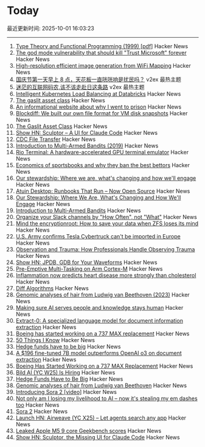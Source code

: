 # Today

最近更新时间: 2025-10-01 16:03:23

--- 
1. [Type Theory and Functional Programming (1999) [pdf]](https://www.cs.cornell.edu/courses/cs6110/2015sp/textbook/Simon%20Thompson%20textbook.pdf) Hacker News
2. [The god mode vulnerability that should kill "Trust Microsoft" forever](https://tide.org/blog/god-mode-vulnerability-microsoft-authorityless-security) Hacker News
3. [High-resolution efficient image generation from WiFi Mapping](https://arxiv.org/abs/2506.10605) Hacker News
4. [国庆节第一天早上 8 点，天花板一直咣咣响是扰民吗？](https://www.v2ex.com/t/1163000) v2ex 最热主题
5. [迷茫的互联网码农,该不该走赴日这条路](https://www.v2ex.com/t/1162986) v2ex 最热主题
6. [Intelligent Kubernetes Load Balancing at Databricks](https://www.databricks.com/blog/intelligent-kubernetes-load-balancing-databricks) Hacker News
7. [The gaslit asset class](https://blog.dshr.org/2025/09/the-gaslit-asset-class.html) Hacker News
8. [An informational website about why I went to prison](https://prison.josh.mn/) Hacker News
9. [Blockdiff: We built our own file format for VM disk snapshots](https://cognition.ai/blog/blockdiff) Hacker News
10. [The Gaslit Asset Class](https://blog.dshr.org/2025/09/the-gaslit-asset-class.html) Hacker News
11. [Show HN: Sculptor – A UI for Claude Code](https://imbue.com/sculptor/) Hacker News
12. [CDC File Transfer](https://github.com/google/cdc-file-transfer) Hacker News
13. [Introduction to Multi-Armed Bandits (2019)](https://arxiv.org/abs/1904.07272) Hacker News
14. [Rio Terminal: A hardware-accelerated GPU terminal emulator](https://rioterm.com/) Hacker News
15. [Economics of sportsbooks and why they ban the best bettors](https://www.dopaminemarkets.com/p/the-business-of-sports-betting-is) Hacker News
16. [Our stewardship: Where we are, what's changing and how we'll engage](https://rubycentral.org/news/our-stewardship-where-we-are-whats-changing-and-how-well-engage/) Hacker News
17. [Atuin Desktop: Runbooks That Run – Now Open Source](https://blog.atuin.sh/atuin-desktop-open-source/) Hacker News
18. [Our Stewardship: Where We Are, What's Changing and How We'll Engage](https://rubycentral.org/news/our-stewardship-where-we-are-whats-changing-and-how-well-engage/) Hacker News
19. [Introduction to Multi-Armed Bandits](https://arxiv.org/abs/1904.07272) Hacker News
20. [Organize your Slack channels by "How Often", not "What"](https://aggressivelyparaphrasing.me/2025/09/30/organize-your-slack-channels-by-how-often-not-what/) Hacker News
21. [Mind the encryptionroot: How to save your data when ZFS loses its mind](https://sambowman.tech/blog/posts/mind-the-encryptionroot-how-to-save-your-data-when-zfs-loses-its-mind/) Hacker News
22. [U.S. Army confirms Tesla Cybertruck can't be imported in Europe](https://electrek.co/2025/09/30/u-s-army-confirms-tesla-cybertruck-cant-be-imported-in-europe/) Hacker News
23. [Observation and Trauma: How Professionals Handle Observing Trauma](https://trainedobserver.substack.com/p/observation-and-trauma) Hacker News
24. [Show HN: JPDB, GDB for Your Waveforms](https://github.com/1024bees/dang) Hacker News
25. [Pre-Emptive Multi-Tasking on Arm Cortex-M](https://thejpster.org.uk/blog/blog-2025-09-28/) Hacker News
26. [Inflammation now predicts heart disease more strongly than cholesterol](https://www.empirical.health/blog/inflammation-and-heart-health/) Hacker News
27. [Diff Algorithms](https://flo.znkr.io/diff/) Hacker News
28. [Genomic analyses of hair from Ludwig van Beethoven (2023)](https://www.cell.com/current-biology/fulltext/S0960-9822(23)00181-1) Hacker News
29. [Making sure AI serves people and knowledge stays human](https://diff.wikimedia.org/2025/09/30/making-sure-ai-serves-people-and-knowledge-stays-human-wikimedia-foundation-publishes-a-human-rights-impact-assessment-on-the-interaction-of-ai-and-machine-learning-with-wikimedia-projects/) Hacker News
30. [Extract-0: A specialized language model for document information extraction](https://arxiv.org/abs/2509.22906) Hacker News
31. [Boeing has started working on a 737 MAX replacement](https://www.wsj.com/business/airlines/boeing-has-started-working-on-a-737-max-replacement-40a110df) Hacker News
32. [50 Things I Know](https://rebeccadai.substack.com/p/50-things-i-know) Hacker News
33. [Hedge funds have to be big](https://www.bloomberg.com/opinion/newsletters/2025-09-30/hedge-funds-have-to-be-big) Hacker News
34. [A $196 fine-tuned 7B model outperforms OpenAI o3 on document extraction](https://arxiv.org/abs/2509.22906) Hacker News
35. [Boeing Has Started Working on a 737 MAX Replacement](https://www.wsj.com/business/airlines/boeing-has-started-working-on-a-737-max-replacement-40a110df) Hacker News
36. [Bild AI (YC W25) Is Hiring](https://www.ycombinator.com/companies/bild-ai/jobs/m2ilR5L-founding-engineer-applied-ai) Hacker News
37. [Hedge Funds Have to Be Big](https://www.bloomberg.com/opinion/newsletters/2025-09-30/hedge-funds-have-to-be-big) Hacker News
38. [Genomic analyses of hair from Ludwig van Beethoven](https://www.cell.com/current-biology/fulltext/S0960-9822(23)00181-1) Hacker News
39. [Introducing Sora 2 [video]](https://www.youtube.com/watch?v=gzneGhpXwjU) Hacker News
40. [Not only am I losing my livelihood to AI – now it's stealing my em dashes too](https://www.theguardian.com/lifeandstyle/2025/oct/01/artificial-intelligence-em-dashes-ai-stealing-my-livelihood) Hacker News
41. [Sora 2](https://openai.com/index/sora-2/) Hacker News
42. [Launch HN: Airweave (YC X25) – Let agents search any app](https://github.com/airweave-ai/airweave) Hacker News
43. [Leaked Apple M5 9 core Geekbench scores](https://browser.geekbench.com/v6/cpu/14173685) Hacker News
44. [Show HN: Sculptor, the Missing UI for Claude Code](https://imbue.com/sculptor/) Hacker News
